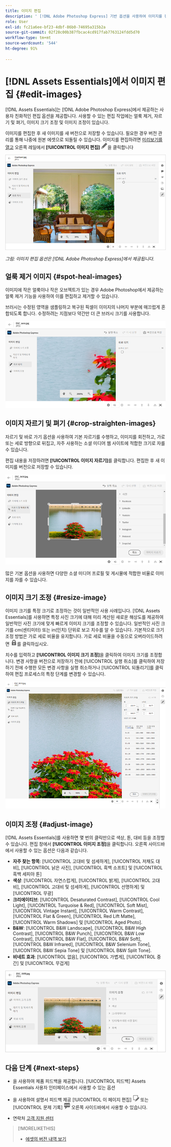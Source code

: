 ```yaml
---
title: 이미지 편집
description: ' [!DNL Adobe Photoshop Express] 기반 옵션을 사용하여 이미지를 편집하고 업데이트된 이미지를 버전으로 저장합니다.'
role: User
exl-id: fc21a6ee-bf23-4dbf-86b0-74695a315b2a
source-git-commit: 02f28c00b387fbcac4cd917fab7763124fdd5d70
workflow-type: tm+mt
source-wordcount: '544'
ht-degree: 91%

---
```


# [!DNL Assets Essentials]에서 이미지 편집 {#edit-images}

[!DNL Assets Essentials]는 [!DNL Adobe Photoshop Express]에서 제공하는 사용자 친화적인 편집 옵션을 제공합니다. 사용할 수 있는 편집 작업에는 얼룩 제거, 자르기 및 펴기, 이미지 크기 조정 및 이미지 조정이 있습니다.

이미지를 편집한 후 새 이미지를 새 버전으로 저장할 수 있습니다. 필요한 경우 버전 관리를 통해 나중에 원본 에셋으로 되돌릴 수 있습니다. 이미지를 편집하려면 [미리보기를 열고](/help/navigate-view.md#preview-assets) 오른쪽 레일에서 **[!UICONTROL 이미지 편집]** ![편집 아이콘](assets/do-not-localize/edit-icon.png)을 클릭합니다

![이미지 편집 옵션](assets/edit-image2.png)

*그림: 이미지 편집 옵션은 [!DNL Adobe Photoshop Express]에서 제공됩니다.*

## 얼룩 제거 이미지 {#spot-heal-images}

이미지에 작은 얼룩이나 작은 오브젝트가 있는 경우 Adobe Photoshop에서 제공하는 얼룩 제거 기능을 사용하여 이를 편집하고 제거할 수 있습니다.

브러시는 수정된 영역을 샘플링하고 복구된 픽셀이 이미지의 나머지 부분에 매끄럽게 혼합되도록 합니다. 수정하려는 지점보다 약간만 더 큰 브러시 크기를 사용합니다.

![얼룩 제거 편집 옵션](assets/edit-spot-healing.png)

<!-- 
TBD: See if we should give backlinks to PS docs for these concepts.
For more information about how Spot Healing works in Photoshop, see [retouching and repairing photos](https://helpx.adobe.com/photoshop/using/retouching-repairing-images.html). 
-->

## 이미지 자르기 및 펴기 {#crop-straighten-images}

자르기 및 바로 가기 옵션을 사용하여 기본 자르기를 수행하고, 이미지를 회전하고, 가로 또는 세로 방향으로 뒤집고, 자주 사용하는 소셜 미디어 웹 사이트에 적합한 크기로 자를 수 있습니다.

편집 내용을 저장하려면 **[!UICONTROL 이미지 자르기]**&#x200B;를 클릭합니다. 편집한 후 새 이미지를 버전으로 저장할 수 있습니다.

![자르기 및 펴기 옵션](assets/edit-crop-straighten.png)

많은 기본 옵션을 사용하면 다양한 소셜 미디어 프로필 및 게시물에 적합한 비율로 이미지를 자를 수 있습니다.

## 이미지 크기 조정 {#resize-image}

이미지 크기를 특정 크기로 조정하는 것이 일반적인 사용 사례입니다. [!DNL Assets Essentials]를 사용하면 특정 사진 크기에 대해 미리 계산된 새로운 해상도를 제공하여 일반적인 사진 크기에 맞게 빠르게 이미지 크기를 조정할 수 있습니다. 일반적인 사진 크기를 cm(센티미터) 또는 in(인치) 단위로 보고 치수를 알 수 있습니다. 기본적으로 크기 조정 방법은 가로 세로 비율을 유지합니다. 가로 세로 비율을 수동으로 오버라이드하려면 ![](assets/do-not-localize/lock-closed-icon.png)를 클릭하십시오.

치수를 입력하고 **[!UICONTROL 이미지 크기 조정]**&#x200B;을 클릭하여 이미지 크기를 조정합니다. 변경 사항을 버전으로 저장하기 전에 [!UICONTROL 실행 취소]를 클릭하여 저장하기 전에 수행한 모든 변경 사항을 실행 취소하거나 [!UICONTROL 되돌리기]를 클릭하여 편집 프로세스의 특정 단계를 변경할 수 있습니다.

![이미지 크기 조정 시 옵션](assets/resize-image.png)

## 이미지 조정 {#adjust-image}

[!DNL Assets Essentials]를 사용하면 몇 번의 클릭만으로 색상, 톤, 대비 등을 조정할 수 있습니다. 편집 창에서 **[!UICONTROL 이미지 조정]**&#x200B;을 클릭합니다. 오른쪽 사이드바에서 사용할 수 있는 옵션은 다음과 같습니다.

* **자주 찾는 항목**: [!UICONTROL 고대비 및 섬세하게], [!UICONTROL 저채도 대비], [!UICONTROL 낡은 사진], [!UICONTROL 흑백 소프트] 및 [!UICONTROL 흑백 세피아 톤]
* **색상**: [!UICONTROL 자연스럽게], [!UICONTROL 밝게], [!UICONTROL 고대비], [!UICONTROL 고대비 및 섬세하게], [!UICONTROL 선명하게] 및 [!UICONTROL 무광]
* **크리에이티브**: [!UICONTROL Desaturated Contrast], [!UICONTROL Cool Light], [!UICONTROL Turquoise &amp; Red], [!UICONTROL Soft Mist], [!UICONTROL Vintage Instant], [!UICONTROL Warm Contrast], [!UICONTROL Flat &amp; Green], [!UICONTROL Red Lift Matte], [!UICONTROL Warm Shadows] 및 [!UICONTROL Aged Photo].
* **B&amp;W**: [!UICONTROL B&amp;W Landscape], [!UICONTROL B&amp;W High Contrast], [!UICONTROL B&amp;W Punch], [!UICONTROL B&amp;W Low Contrast], [!UICONTROL B&amp;W Flat], [!UICONTROL B&amp;W Soft], [!UICONTROL B&amp;W Infrared], [!UICONTROL B&amp;W Selenium Tone], [!UICONTROL B&amp;W Sepia Tone] 및 [!UICONTROL B&amp;W Split Tone].
* **비네트 효과**: [!UICONTROL 없음], [!UICONTROL 가볍게], [!UICONTROL 중간] 및 [!UICONTROL 무겁게]

![편집하여 이미지 조정](assets/adjust-image.png)

<!--
TBD: Insert a video of the available social media options.
-->

## 다음 단계 {#next-steps}

* 을 사용하여 제품 피드백을 제공합니다. [!UICONTROL 피드백] Assets Essentials 사용자 인터페이스에서 사용할 수 있는 옵션

* 을 사용하여 설명서 피드백 제공 [!UICONTROL 이 페이지 편집] ![페이지 편집](assets/do-not-localize/edit-page.png) 또는 [!UICONTROL 문제 기록] ![gitHub 문제 만들기](assets/do-not-localize/github-issue.png) 오른쪽 사이드바에서 사용할 수 있습니다.

* 연락처 [고객 지원 센터](https://experienceleague.adobe.com/?support-solution=General#support)

>[!MORELIKETHIS]
>
>* [에셋의 버전 내역 보기](/help/navigate-view.md)

